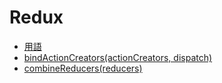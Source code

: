 # Redux

* [用語](glossary.md)
* [bindActionCreators(actionCreators, dispatch)](bindActionCreators.md)
* [combineReducers(reducers)](combinereducers.md)
